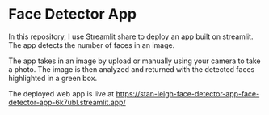# Face Detector App
In this repository, I use Streamlit share to deploy an app built on streamlit. The app detects the number of faces in an image.

The app takes in an image by upload or manually using your camera to take a photo. The image is then analyzed and returned with the detected faces highlighted in a green box.

The deployed web app is live at https://stan-leigh-face-detector-app-face-detector-app-6k7ubl.streamlit.app/
